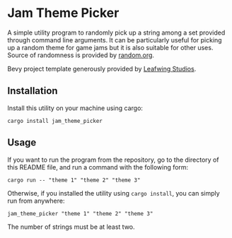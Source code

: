 # Jam Theme Picker

A simple utility program to randomly pick up a string among a set provided through command line arguments. It can be particularly useful for picking up a random theme for game jams but it is also suitable for other uses. Source of randomness is provided by [random.org](random.org).

Bevy project template generously provided by [Leafwing Studios](https://github.com/Leafwing-Studios/template-repo).

## Installation

Install this utility on your machine using cargo:

```shell
cargo install jam_theme_picker
```

## Usage

If you want to run the program from the repository, go to the directory of this README file, and run a command with the following form:

```shell
cargo run -- "theme 1" "theme 2" "theme 3"
```

Otherwise, if you installed the utility using `cargo install`, you can simply run from anywhere:

```shell
jam_theme_picker "theme 1" "theme 2" "theme 3"
```

The number of strings must be at least two.
